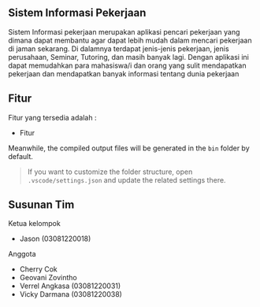 ## Sistem Informasi Pekerjaan

Sistem Informasi pekerjaan merupakan aplikasi pencari pekerjaan yang dimana dapat membantu agar dapat lebih mudah dalam mencari pekerjaan di jaman sekarang. Di dalamnya terdapat jenis-jenis pekerjaan, jenis perusahaan, Seminar, Tutoring, dan masih banyak lagi. Dengan aplikasi ini dapat memudahkan para mahasiswa/i dan orang yang sulit mendapatkan pekerjaan dan mendapatkan banyak informasi tentang dunia pekerjaan

## Fitur

Fitur yang tersedia adalah :

- Fitur 

Meanwhile, the compiled output files will be generated in the `bin` folder by default.

> If you want to customize the folder structure, open `.vscode/settings.json` and update the related settings there.

## Susunan Tim

Ketua kelompok
- Jason (03081220018)

Anggota
- Cherry Cok
- Geovani Zovintho
- Verrel Angkasa (03081220031)
- Vicky Darmana (03081220038)